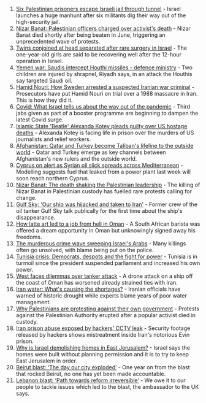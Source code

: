 1. [Six Palestinian prisoners escape Israeli jail through tunnel](https://www.bbc.co.uk/news/world-middle-east-58460702?at_medium=RSS&at_campaign=KARANGA) - Israel launches a huge manhunt after six militants dig their way out of the high-security jail.
2. [Nizar Banat: Palestinian officers charged over activist's death](https://www.bbc.co.uk/news/world-middle-east-58463753?at_medium=RSS&at_campaign=KARANGA) - Nizar Banat died shortly after being beaten in June, triggering an unprecedented wave of protests.
3. [Twins conjoined at head separated after rare surgery in Israel](https://www.bbc.co.uk/news/world-middle-east-58458587?at_medium=RSS&at_campaign=KARANGA) - The one-year-old girls are said to be recovering well after the 12-hour operation in Israel.
4. [Yemen war: Saudis intercept Houthi missiles - defence ministry](https://www.bbc.co.uk/news/world-middle-east-58454674?at_medium=RSS&at_campaign=KARANGA) - Two children are injured by shrapnel, Riyadh says, in an attack the Houthis say targeted Saudi oil.
5. [Hamid Nouri: How Sweden arrested a suspected Iranian war criminal](https://www.bbc.co.uk/news/world-europe-58421630?at_medium=RSS&at_campaign=KARANGA) - Prosecutors have put Hamid Nouri on trial over a 1988 massacre in Iran. This is how they did it.
6. [Covid: What Israel tells us about the way out of the pandemic](https://www.bbc.co.uk/news/health-58432776?at_medium=RSS&at_campaign=KARANGA) - Third jabs given as part of a booster programme are beginning to dampen the latest Covid surge.
7. [Islamic State 'Beatle' Alexanda Kotey pleads guilty over US hostage deaths](https://www.bbc.co.uk/news/world-us-canada-58427171?at_medium=RSS&at_campaign=KARANGA) - Alexanda Kotey is facing life in prison over the murders of US journalists and relief workers.
8. [Afghanistan: Qatar and Turkey become Taliban's lifeline to the outside world](https://www.bbc.co.uk/news/world-middle-east-58394438?at_medium=RSS&at_campaign=KARANGA) - Qatar and Turkey emerge as key channels between Afghanistan's new rulers and the outside world.
9. [Cyprus on alert as Syrian oil slick spreads across Mediterranean](https://www.bbc.co.uk/news/world-middle-east-58394430?at_medium=RSS&at_campaign=KARANGA) - Modelling suggests fuel that leaked from a power plant last week will soon reach northern Cyprus.
10. [Nizar Banat: The death shaking the Palestinian leadership](https://www.bbc.co.uk/news/world-middle-east-58400442?at_medium=RSS&at_campaign=KARANGA) - The killing of Nizar Banat in Palestinian custody has fuelled rare protests calling for change.
11. [Gulf Sky: 'Our ship was hijacked and taken to Iran'](https://www.bbc.co.uk/news/world-middle-east-56950323?at_medium=RSS&at_campaign=KARANGA) - Former crew of the oil tanker Gulf Sky talk publically for the first time about the ship's disappearance.
12. [How latte art led to a job from hell in Oman](https://www.bbc.co.uk/news/world-africa-57990393?at_medium=RSS&at_campaign=KARANGA) - A South African barista was offered a dream opportunity in Oman but unknowingly signed away his freedoms.
13. [The murderous crime wave sweeping Israel's Arabs](https://www.bbc.co.uk/news/world-middle-east-58183954?at_medium=RSS&at_campaign=KARANGA) - Many killings often go unsolved, with blame being put on the police.
14. [Tunisia crisis: Democrats, despots and the fight for power](https://www.bbc.co.uk/news/world-africa-58071263?at_medium=RSS&at_campaign=KARANGA) - Tunisia is in turmoil since the president suspended parliament and increased his own power.
15. [West faces dilemmas over tanker attack](https://www.bbc.co.uk/news/world-middle-east-58061401?at_medium=RSS&at_campaign=KARANGA) - A drone attack on a ship off the coast of Oman has worsened already strained ties with Iran.
16. [Iran water: What's causing the shortages?](https://www.bbc.co.uk/news/58012290?at_medium=RSS&at_campaign=KARANGA) - Iranian officials have warned of historic drought while experts blame years of poor water management.
17. [Why Palestinians are protesting against their own government](https://www.bbc.co.uk/news/world-middle-east-58466597?at_medium=RSS&at_campaign=KARANGA) - Protests against the Palestinian Authority erupted after a popular activist died in custody.
18. [Iran prison abuse exposed by hackers' CCTV leak](https://www.bbc.co.uk/news/world-middle-east-58315829?at_medium=RSS&at_campaign=KARANGA) - Security footage released by hackers shows mistreatment inside Iran's notorious Evin prison.
19. [Why is Israel demolishing homes in East Jerusalem?](https://www.bbc.co.uk/news/world-middle-east-58201218?at_medium=RSS&at_campaign=KARANGA) - Israel says the homes were built without planning permission and it is to try to keep East Jerusalem in order.
20. [Beirut blast: ‘The day our city exploded’](https://www.bbc.co.uk/news/world-middle-east-58076999?at_medium=RSS&at_campaign=KARANGA) - One year on from the blast that rocked Beirut, no one has yet been made accountable.
21. [Lebanon blast: ‘Path towards reform irreversible’](https://www.bbc.co.uk/news/world-middle-east-58091119?at_medium=RSS&at_campaign=KARANGA) - We owe it to our people to tackle issues which led to the blast, the ambassador to the UK says.
